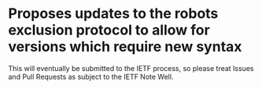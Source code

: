 # Proposes updates to the robots exclusion protocol to allow for versions which require new syntax
This will eventually be submitted to the IETF process, so please treat Issues and Pull Requests as subject to the IETF Note Well. 
